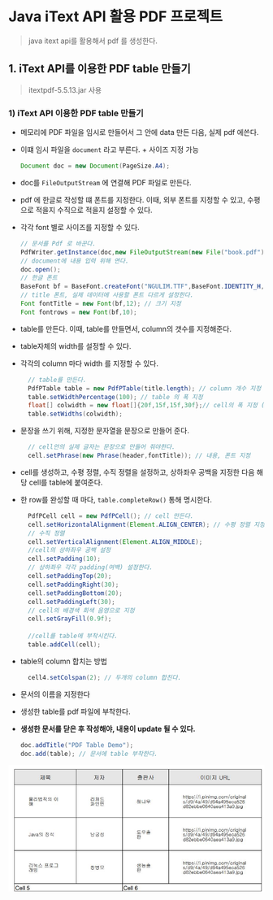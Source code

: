 # Java iText API 활용 PDF 프로젝트
> java itext api를 활용해서 pdf 를 생성한다.

## 1. iText API를 이용한 PDF table 만들기
> itextpdf-5.5.13.jar 사용
### 1) iText API 이용한 PDF table 만들기
- 메모리에 PDF 파일을 임시로 만들어서 그 안에 data 만든 다음, 실제 pdf 에쓴다.
- 이떄 임시 파일을 `document` 라고 부른다. + 사이즈 지정 가능
    ```java
    Document doc = new Document(PageSize.A4);
    ```
- doc를 `FileOutputStream` 에 연결해 PDF 파일로 만든다.
- pdf 에 한글로 작성할 떄 폰트를 지정한다. 이때, 외부 폰트를 지정할 수 있고, 수평으로 적을지 수직으로 적을지 설정할 수 있다.
- 각각 font 별로 사이즈를 지정할 수 있다.  
    ```java
  // 문서를 Pdf 로 바꾼다.
    PdfWriter.getInstance(doc,new FileOutputStream(new File("book.pdf"))); // 이 document를 해당 출력 스트림에 연결해서 pdf 파일로 만든다. (연결만 한것)
    // document에 내용 입력 위해 연다.
    doc.open();
    // 한글 폰트
    BaseFont bf = BaseFont.createFont("NGULIM.TTF",BaseFont.IDENTITY_H,BaseFont.NOT_EMBEDDED) ; // 폰트이름, 수평 작성, 폰트는 외부 폰트이다.
    // title 폰트, 실제 데이터에 사용할 폰트 다르게 설정한다.
    Font fontTitle = new Font(bf,12); // 크기 지정
    Font fontrows = new Font(bf,10);
    ```

- table를 만든다. 이때, table를 만들면서, column의 갯수를 지정해준다.
- table자체의 width를 설정할 수 있다.
- 각각의 column 마다 width 를 지정할 수 있다.
  ```java
    // table를 만든다.
    PdfPTable table = new PdfPTable(title.length); // column 개수 지정 -> title 길이 만큼
    table.setWidthPercentage(100); // table 의 폭 지정
    float[] colwidth = new float[]{20f,15f,15f,30f};// cell의 폭 지정 (column의 폭)
    table.setWidths(colwidth);
  ```
- 문장을 쓰기 위해, 지정한 문자열을 문장으로 만들어 준다.
  ```java
    // cell안의 실제 글자는 문장으로 만들어 줘야한다.
    cell.setPhrase(new Phrase(header,fontTitle)); // 내용, 폰트 지정
  ```
- cell를 생성하고, 수평 정렬, 수직 정렬을 설정하고, 상하좌우 공백을 지정한 다음 해당 cell를 table에 붙여준다.
- 한 row를 완성할 때 마다, `table.completeRow()` 통해 명시한다.
  ```java
    PdfPCell cell = new PdfPCell(); // cell 만든다.
    cell.setHorizontalAlignment(Element.ALIGN_CENTER); // 수평 정렬 지정
    // 수직 정렬
    cell.setVerticalAlignment(Element.ALIGN_MIDDLE);
    //cell의 상하좌우 공백 설정
    cell.setPadding(10);
    // 상하좌우 각각 padding(여백) 설정한다.
    cell.setPaddingTop(20);
    cell.setPaddingRight(30);
    cell.setPaddingBottom(20);
    cell.setPaddingLeft(30);
    // cell의 배경색 회색 음영으로 지정
    cell.setGrayFill(0.9f);
    
    //cell를 table에 부착시킨다.
    table.addCell(cell);
    ```
           
- table의 column 합치는 방법
  ```java
    cell4.setColspan(2); // 두개의 column 합친다.
  ```
- 문서의 이름을 지정한다
- 생성한 table를 pdf 파일에 부착한다.
- __생성한 문서를 닫은 후 작성해야, 내용이 update 될 수 있다.__  
    ```java
    doc.addTitle("PDF Table Demo");
    doc.add(table); // 문서에 table 부착한다.
    ```  

![resultbookpdfimg](https://github.com/juyoung810/InflearnJAVA/blob/3d039ced8397115da7fb914cafb3190044b67bf8/JavaTPCProject/img/bookpdfresult.JPG)
